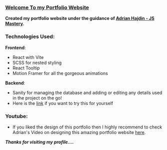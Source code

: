 ### [Welcome To my Portfolio Website](https://portfolio-24-shahid.netlify.app/)

**Created my portfolio website under the guidance of [Adrian Hajdin - JS Mastery](https://github.com/adrianhajdin).**

### Technologies Used:

**Frontend**:
 - React with Vite
 - SCSS for nested styling
 - React Tooltip
 - Motion Framer for all the gorgeous animations

**Backend**:
 - Sanity for managing the database and adding or editing any details used in the project on the go!
 - Here is the [link](https://www.sanity.io/docs/cli) if you want to try this for yourself

### Youtube:
 - If you liked the design of this portfolio then I highly recommend to check Adrian's Video on designing this amazing portfolio website [here](https://www.youtube.com/watch?v=3HNyXCPDQ7Q&ab_channel=JavaScriptMastery).


***Thanks for visiting my profile....***
